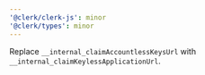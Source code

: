 ```yaml
---
'@clerk/clerk-js': minor
'@clerk/types': minor
---
```


Replace `__internal_claimAccountlessKeysUrl` with `__internal_claimKeylessApplicationUrl`.

